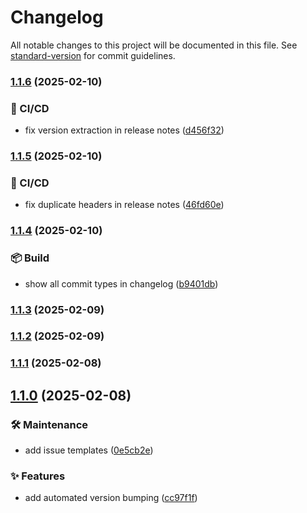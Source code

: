 # Changelog

All notable changes to this project will be documented in this file. See [standard-version](https://github.com/conventional-changelog/standard-version) for commit guidelines.

### [1.1.6](https://github.com/OleksandrZadvornyi/plant-shop-landing/compare/v1.1.5...v1.1.6) (2025-02-10)


### 👷 CI/CD

* fix version extraction in release notes ([d456f32](https://github.com/OleksandrZadvornyi/plant-shop-landing/commit/d456f323536fdcaf0b11ecc94340e2a7af939b98))

### [1.1.5](https://github.com/OleksandrZadvornyi/plant-shop-landing/compare/v1.1.4...v1.1.5) (2025-02-10)


### 👷 CI/CD

* fix duplicate headers in release notes ([46fd60e](https://github.com/OleksandrZadvornyi/plant-shop-landing/commit/46fd60ef7bf1d56c455977348aabd1de452fb32f))

### [1.1.4](https://github.com/OleksandrZadvornyi/plant-shop-landing/compare/v1.1.3...v1.1.4) (2025-02-10)


### 📦 Build

* show all commit types in changelog ([b9401db](https://github.com/OleksandrZadvornyi/plant-shop-landing/commit/b9401db9e29ef5e75b6cf85c76f1c162d652063c))

### [1.1.3](https://github.com/OleksandrZadvornyi/plant-shop-landing/compare/v1.1.2...v1.1.3) (2025-02-09)

### [1.1.2](https://github.com/OleksandrZadvornyi/plant-shop-landing/compare/v1.1.1...v1.1.2) (2025-02-09)

### [1.1.1](https://github.com/OleksandrZadvornyi/plant-shop-landing/compare/v1.1.0...v1.1.1) (2025-02-08)

## [1.1.0](https://github.com/OleksandrZadvornyi/plant-shop-landing/compare/v1.0.0...v1.1.0) (2025-02-08)


### 🛠 Maintenance

* add issue templates ([0e5cb2e](https://github.com/OleksandrZadvornyi/plant-shop-landing/commit/0e5cb2ea56f89b4efc2a27fdabcacc627adc95b6))


### ✨ Features

* add automated version bumping ([cc97f1f](https://github.com/OleksandrZadvornyi/plant-shop-landing/commit/cc97f1f4a9e7a8d7c16b1b4cd4c54f85384c2c7f))
